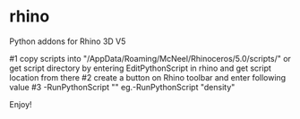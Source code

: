 # rhino
Python addons for Rhino 3D V5

#1 copy scripts into "<user path>/AppData/Roaming/McNeel/Rhinoceros/5.0/scripts/"
  or get script directory by entering EditPythonScript in rhino and get script location from there
#2 create a button on Rhino toolbar and enter following value
#3 -RunPythonScript "<name of the script file>"
  eg.-RunPythonScript "density"

Enjoy!

